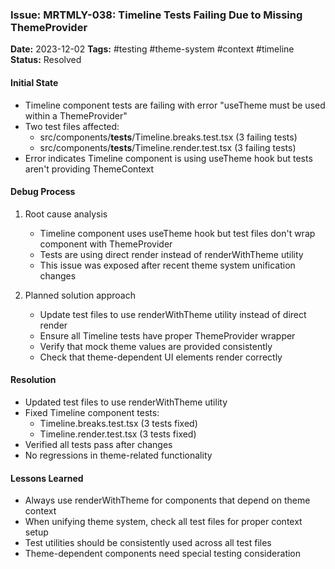 ### Issue: MRTMLY-038: Timeline Tests Failing Due to Missing ThemeProvider
**Date:** 2023-12-02
**Tags:** #testing #theme-system #context #timeline
**Status:** Resolved

#### Initial State
- Timeline component tests are failing with error "useTheme must be used within a ThemeProvider"
- Two test files affected:
  - src/components/__tests__/Timeline.breaks.test.tsx (3 failing tests)
  - src/components/__tests__/Timeline.render.test.tsx (3 failing tests)
- Error indicates Timeline component is using useTheme hook but tests aren't providing ThemeContext

#### Debug Process
1. Root cause analysis
   - Timeline component uses useTheme hook but test files don't wrap component with ThemeProvider
   - Tests are using direct render instead of renderWithTheme utility
   - This issue was exposed after recent theme system unification changes

2. Planned solution approach
   - Update test files to use renderWithTheme utility instead of direct render
   - Ensure all Timeline tests have proper ThemeProvider wrapper
   - Verify that mock theme values are provided consistently
   - Check that theme-dependent UI elements render correctly

#### Resolution
- Updated test files to use renderWithTheme utility
- Fixed Timeline component tests:
  - Timeline.breaks.test.tsx (3 tests fixed)
  - Timeline.render.test.tsx (3 tests fixed)
- Verified all tests pass after changes
- No regressions in theme-related functionality

#### Lessons Learned
- Always use renderWithTheme for components that depend on theme context
- When unifying theme system, check all test files for proper context setup
- Test utilities should be consistently used across all test files
- Theme-dependent components need special testing consideration